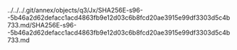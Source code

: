 ../../../.git/annex/objects/q3/Jx/SHA256E-s96--5b46a2d62defacc1acd4863fb9e12d03c6b8fcd20ae3915e99df3303d5c4b733.md/SHA256E-s96--5b46a2d62defacc1acd4863fb9e12d03c6b8fcd20ae3915e99df3303d5c4b733.md